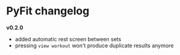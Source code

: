 # PyFit changelog
**v0.2.0**
- added automatic rest screen between sets
- pressing `view workout` won't produce duplicate results anymore
